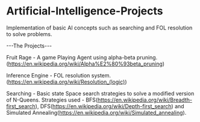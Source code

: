 # Artificial-Intelligence-Projects
Implementation of basic AI concepts such as searching and FOL resolution to solve problems. 


---The Projects---


Fruit Rage - A game Playing Agent using alpha-beta pruning.
(https://en.wikipedia.org/wiki/Alpha%E2%80%93beta_pruning)


Inference Engine - FOL resolution system.
(https://en.wikipedia.org/wiki/Resolution_(logic))


Searching - Basic state Space search strategies to solve a modified version of N-Queens.
Strategies used - BFS(https://en.wikipedia.org/wiki/Breadth-first_search), DFS(https://en.wikipedia.org/wiki/Depth-first_search) and Simulated Annealing(https://en.wikipedia.org/wiki/Simulated_annealing).
